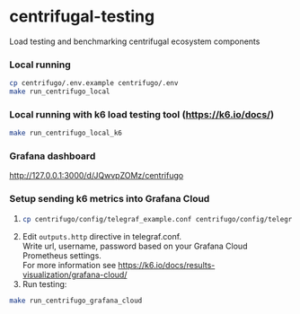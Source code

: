 # centrifugal-testing
Load testing and benchmarking centrifugal ecosystem components

### Local running
```bash
cp centrifugo/.env.example centrifugo/.env 
make run_centrifugo_local
```

### Local running with k6 load testing tool (https://k6.io/docs/)
```bash
make run_centrifugo_local_k6
```

### Grafana dashboard
http://127.0.0.1:3000/d/JQwvpZOMz/centrifugo

### Setup sending k6 metrics into Grafana Cloud
1) ```bash
   cp centrifugo/config/telegraf_example.conf centrifugo/config/telegraf.conf
   ```
2) Edit `outputs.http` directive in telegraf.conf.   
Write url, username, password based on your Grafana Cloud Prometheus settings.  
For more information see https://k6.io/docs/results-visualization/grafana-cloud/
3) Run testing:
```bash
make run_centrifugo_grafana_cloud
```